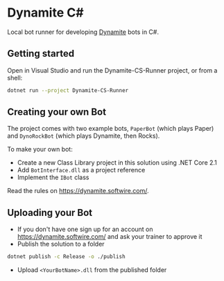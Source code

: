 # Dynamite C\#

Local bot runner for developing [Dynamite](https://dynamite.softwire.com) bots in C#.

## Getting started

Open in Visual Studio and run the Dynamite-CS-Runner project, or from a shell:

```sh
dotnet run --project Dynamite-CS-Runner
```

## Creating your own Bot

The project comes with two example bots, `PaperBot` (which plays Paper) and `DynoRockBot` (which plays Dynamite, then Rocks).

To make your own bot:

* Create a new Class Library project in this solution using .NET Core 2.1
* Add `BotInterface.dll` as a project reference
* Implement the `IBot` class

Read the rules on <https://dynamite.softwire.com/>.

## Uploading your Bot

* If you don't have one sign up for an account on <https://dynamite.softwire.com/> and ask your trainer to approve it
* Publish the solution to a folder

```sh
dotnet publish -c Release -o ./publish
```

* Upload `<YourBotName>.dll` from the published folder
